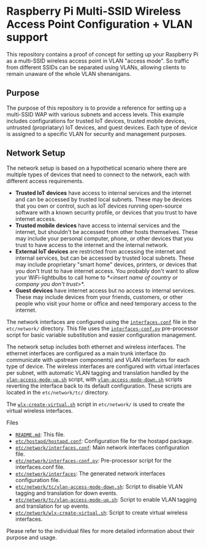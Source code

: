 # Raspberry Pi Multi-SSID Wireless Access Point Configuration + VLAN support

This repository contains a proof of concept for setting up your Raspberry Pi as a multi-SSID wireless access point in VLAN "access mode". 
So traffic from different SSIDs can be separated using VLANs, allowing clients to remain unaware of the whole VLAN shenanigans.

## Purpose

The purpose of this repository is to provide a reference for setting up a multi-SSID WAP with various subnets and access levels. This example includes configurations for trusted IoT devices, trusted mobile devices, untrusted (propriatary) IoT devices, and guest devices. Each type of device is assigned to a specific VLAN for security and management purposes.

## Network Setup

The network setup is based on a hypothetical scenario where there are multiple types of devices that need to connect to the network, each with different access requirements.

- **Trusted IoT devices** have access to internal services and the internet and can be accessed by trusted local subnets. These may be devices that you own or control, such as IoT devices running open-source software with a known security profile, or devices that you trust to have internet access.
- **Trusted mobile devices** have access to internal services and the internet, but shouldn't be accessed from other hosts themselves. These may include your personal computer, phone, or other devices that you trust to have access to the internet and the internal network.
- **External IoT devices** are restricted from accessing the internet and internal services, but can be accessed by trusted local subnets. These may include proprietary "smart home" devices, printers, or devices that you don't trust to have internet access. You probably don't want to allow your WiFi-lightbulbs to call home to _*<insert name of country or company you don't trust>_*.
- **Guest devices** have internet access but no access to internal services. These may include devices from your friends, customers, or other people who visit your home or office and need temporary access to the internet.

The network interfaces are configured using the [`interfaces.conf`](/etc/network/interfaces.conf) file in the `etc/network/` directory. This file uses the [`interfaces-conf.py`](/etc/network/interfaces-conf.py) pre-processor script for basic variable substitution and easier configuration management.

The network setup includes both ethernet and wireless interfaces. The ethernet interfaces are configured as a main trunk interface (to communicate with upstream components) and VLAN interfaces for each type of device. The wireless interfaces are configured with virtual interfaces per subnet, with automatic VLAN tagging and translation handled by the [`vlan-access-mode-up.sh`](/etc/network/tc/vlan-access-mode-up.sh) script, with [`vlan-access-mode-down.sh`](/etc/network/tc/vlan-access-mode-down.sh) scripts reverting the interface back to its default configuration. These scripts are located in the `etc/network/tc/` directory.

The [`wlx-create-virtual.sh`](/etc/network/wlx-create-virtual.sh) script in `etc/network/` is used to create the virtual wireless interfaces.

Files
- [`README.md`](/README.md): This file.
- [`etc/hostapd/hostapd.conf`](/etc/hostapd/hostapd.conf): Configuration file for the hostapd package.
- [`etc/network/interfaces.conf`](/etc/network/interfaces.conf): Main network interfaces configuration file.
- [`etc/network/interfaces-conf.py`](/etc/network/interfaces-conf.py): Pre-processor script for the interfaces.conf file.
- [`etc/network/interfaces`](/etc/network/interfaces): The generated network interfaces configuration file.
- [`etc/network/tc/vlan-access-mode-down.sh`](/etc/network/tc/vlan-access-mode-down.sh): Script to disable VLAN tagging and translation for down events.
- [`etc/network/tc/vlan-access-mode-up.sh`](/etc/network/tc/vlan-access-mode-up.sh): Script to enable VLAN tagging and translation for up events.
- [`etc/network/wlx-create-virtual.sh`](/etc/network/wlx-create-virtual.sh): Script to create virtual wireless interfaces.

Please refer to the individual files for more detailed information about their purpose and usage.